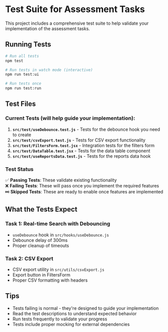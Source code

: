 # Test Suite for Assessment Tasks

This project includes a comprehensive test suite to help validate your implementation of the assessment tasks.

## Running Tests

```bash
# Run all tests
npm test

# Run tests in watch mode (interactive)
npm run test:ui

# Run tests once
npm run test:run
```

## Test Files

### Current Tests (will help guide your implementation):

1. **`src/test/useDebounce.test.js`** - Tests for the debounce hook you need to create
2. **`src/test/csvExport.test.js`** - Tests for CSV export functionality
3. **`src/test/FiltersForm.test.jsx`** - Integration tests for the filters form
4. **`src/test/DataTable.test.jsx`** - Tests for the data table component
5. **`src/test/useReportsData.test.js`** - Tests for the reports data hook

### Test Status

✅ **Passing Tests**: These validate existing functionality  
❌ **Failing Tests**: These will pass once you implement the required features  
⏭️ **Skipped Tests**: These are ready to enable once features are implemented

## What the Tests Expect

### Task 1: Real-time Search with Debouncing
- `useDebounce` hook in `src/hooks/useDebounce.js`
- Debounce delay of 300ms
- Proper cleanup of timeouts

### Task 2: CSV Export
- CSV export utility in `src/utils/csvExport.js`
- Export button in FiltersForm
- Proper CSV formatting with headers

## Tips

- Tests failing is normal - they're designed to guide your implementation
- Read the test descriptions to understand expected behavior
- Run tests frequently to validate your progress
- Tests include proper mocking for external dependencies

